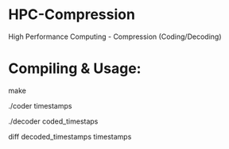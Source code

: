 HPC-Compression
===============

High Performance Computing - Compression (Coding/Decoding)

Compiling & Usage:
==================
make

./coder timestamps

./decoder coded_timestaps

diff decoded_timestamps timestamps 
